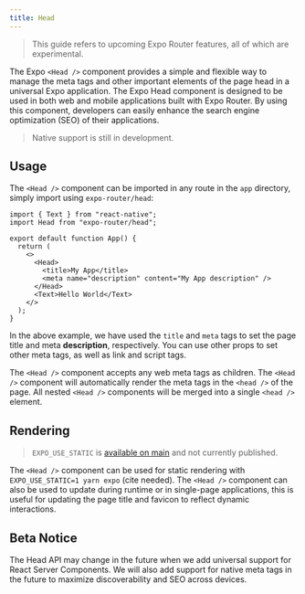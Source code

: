 ```yaml
---
title: Head
---
```


> This guide refers to upcoming Expo Router features, all of which are experimental.

The Expo `<Head />` component provides a simple and flexible way to manage the meta tags and other important elements of the page head in a universal Expo application. The Expo Head component is designed to be used in both web and mobile applications built with Expo Router. By using this component, developers can easily enhance the search engine optimization (SEO) of their applications.

> Native support is still in development.

## Usage

The `<Head />` component can be imported in any route in the `app` directory, simply import using `expo-router/head`:

```tsx title=app/index.js
import { Text } from "react-native";
import Head from "expo-router/head";

export default function App() {
  return (
    <>
      <Head>
        <title>My App</title>
        <meta name="description" content="My App description" />
      </Head>
      <Text>Hello World</Text>
    </>
  );
}
```

In the above example, we have used the `title` and `meta` tags to set the page title and meta **description**, respectively. You can use other props to set other meta tags, as well as link and script tags.

The `<Head />` component accepts any web meta tags as children. The `<Head />` component will automatically render the meta tags in the `<head />` of the page. All nested `<Head />` components will be merged into a single `<head />` element.

## Rendering

> `EXPO_USE_STATIC` is [available on main](https://github.com/expo/expo/pull/21572) and not currently published.

The `<Head />` component can be used for static rendering with `EXPO_USE_STATIC=1 yarn expo` (cite needed). The `<Head />` component can also be used to update during runtime or in single-page applications, this is useful for updating the page title and favicon to reflect dynamic interactions.

## Beta Notice

The Head API may change in the future when we add universal support for React Server Components. We will also add support for native meta tags in the future to maximize discoverability and SEO across devices.
